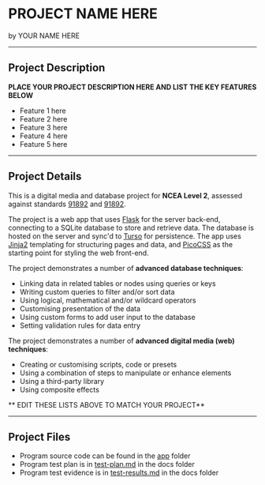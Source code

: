 # PROJECT NAME HERE

by YOUR NAME HERE


---

## Project Description

**PLACE YOUR PROJECT DESCRIPTION HERE AND LIST THE KEY FEATURES BELOW**

- Feature 1 here
- Feature 2 here
- Feature 3 here
- Feature 4 here
- Feature 5 here


---

## Project Details

This is a digital media and database project for **NCEA Level 2**, assessed against standards [91892](as91892.pdf) and [91892](as91892.pdf).

The project is a web app that uses [Flask](https://flask.palletsprojects.com) for the server back-end, connecting to a SQLite database to store and retrieve data. The database is hosted on the server and sync'd to [Turso](https://turso.tech/) for persistence. The app uses [Jinja2](https://jinja.palletsprojects.com/templates/) templating for structuring pages and data, and [PicoCSS](https://picocss.com/) as the starting point for styling the web front-end.

The project demonstrates a number of **advanced database techniques**:
- Linking data in related tables or nodes using queries or keys
- Writing custom queries to filter and/or sort data
- Using logical, mathematical and/or wildcard operators
- Customising presentation of the data
- Using custom forms to add user input to the database
- Setting validation rules for data entry

The project demonstrates a number of **advanced digital media (web) techniques**:
- Creating or customising scripts, code or presets
- Using a combination of steps to manipulate or enhance elements
- Using a third-party library
- Using composite effects

** EDIT THESE LISTS ABOVE TO MATCH YOUR PROJECT**


---

## Project Files

- Program source code can be found in the [app](app/) folder
- Program test plan is in [test-plan.md](docs/test-plan.md) in the docs folder
- Program test evidence is in [test-results.md](docs/test-results.md) in the docs folder


